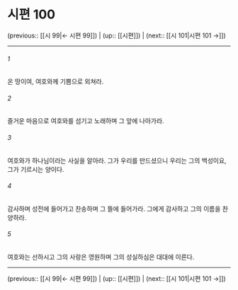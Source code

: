 # 시편 100

(previous:: [[시 99|← 시편 99]]) | (up:: [[시편]]) | (next:: [[시 101|시편 101 →]])

***




###### 1 

온 땅이여, 여호와께 기쁨으로 외쳐라. 



###### 2 

즐거운 마음으로 여호와를 섬기고 노래하며 그 앞에 나아가라. 



###### 3 

여호와가 하나님이라는 사실을 알아라. 그가 우리를 만드셨으니 우리는 그의 백성이요, 그가 기르시는 양이다. 



###### 4 

감사하며 성전에 들어가고 찬송하며 그 뜰에 들어가라. 그에게 감사하고 그의 이름을 찬양하라. 



###### 5 

여호와는 선하시고 그의 사랑은 영원하며 그의 성실하심은 대대에 이른다.

***

(previous:: [[시 99|← 시편 99]]) | (up:: [[시편]]) | (next:: [[시 101|시편 101 →]])
